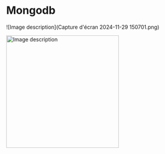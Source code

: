 # Mongodb

![Image description](Capture d'écran 2024-11-29 150701.png)

<img src="Capture d'écran 2024-11-29 150701.png" alt="Image description" width="300"/>
